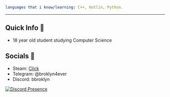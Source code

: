 ```yaml
languages that i know/learning: C++, Kotlin, Python.
```
---

## Quick Info 🔖

- 18 year old student studying Сomputer Science


## Socials 📧
- Steam: [Click](https://steamcommunity.com/id/thebroklyn/)
- Telegram: @broklyn4ever
- Discord: bbroklyn



[![Discord Presence](https://lanyard.cnrad.dev/api/1041292965483651102)](https://discord.com/users/1041292965483651102)


